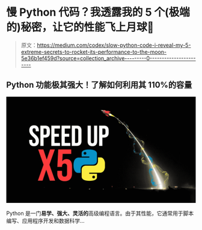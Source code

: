 # 慢 Python 代码？我透露我的 5 个(极端的)秘密，让它的性能飞上月球🚀

> 原文：<https://medium.com/codex/slow-python-code-i-reveal-my-5-extreme-secrets-to-rocket-its-performance-to-the-moon-5e36b1ef459d?source=collection_archive---------0----------------------->

## Python 功能极其强大！了解如何利用其 110%的容量

![](img/570ee505cf13aa1dc5dcfd76a9967b35.png)

Python 是一门**易学、强大、灵活的**高级编程语言。由于其性能，它通常用于脚本编写、应用程序开发和数据科学…